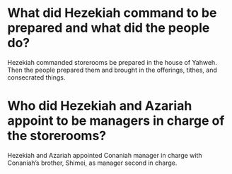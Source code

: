 # What did Hezekiah command to be prepared and what did the people do?

Hezekiah commanded storerooms be prepared in the house of Yahweh. Then the people prepared them and brought in the offerings, tithes, and consecrated things.

# Who did Hezekiah and Azariah appoint to be managers in charge of the storerooms?

Hezekiah and Azariah appointed Conaniah manager in charge with Conaniah’s brother, Shimei, as manager second in charge.

